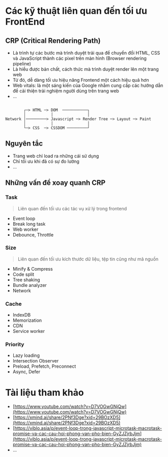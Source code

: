 # Các kỹ thuật liên quan đến tối ưu FrontEnd

## CRP (Critical Rendering Path)

+ Là trình tự các bước mà trình duyệt trải qua để chuyển đổi HTML, CSS và JavaScript thành các pixel trên màn hình (Browser rendering pipeline)
+ Là hiểu được bản chất, cách thức mà trình duyệt render lên một trang web
+ Từ đó, dễ dàng tối ưu hiệu năng Frontend một cách hiệu quả hơn
+ Web vitals: là một sáng kiến ​​của Google nhằm cung cấp các hướng dẫn để cải thiện trải nghiệm người dùng trên trang web
+ ...

```text
        
        ┌─> HTML ─> DOM  ───────────┐
        │           │               │
Network │─────────> Javascript ─> Render Tree ─> Layout ─> Paint
        │           │               │
        └─> CSS  ─> CSSDOM ─────────┘ 
```

## Nguyên tắc

+ Trang web chỉ load ra những cái sử dụng
+ Chỉ tối ưu khi đã có sự đo lường
+ ...

## Những vấn đề xoay quanh CRP

### Task

> Liên quan đến tối ưu các tác vụ xử lý trong frontend

+ Event loop
+ Break long task
+ Web worker
+ Debounce, Throttle

### Size

> Liên quan đến tối ưu kích thước dữ liệu, tệp tin cũng như mã nguồn

+ Minify & Compress
+ Code split
+ Tree shaking
+ Bundle analyzer
+ Network

### Cache

+ IndexDB
+ Memorization
+ CDN
+ Service worker

### Priority

+ Lazy loading
+ Intersection Observer
+ Preload, Prefetch, Preconnect
+ Async, Defer

# Tài liệu tham khảo

+ [https://www.youtube.com/watch?v=D7VOGwGNjQw](https://www.youtube.com/watch?v=D7VOGwGNjQw)
+ [https://xmind.ai/share/2PNf3Dge?xid=29BOzXD5](https://xmind.ai/share/2PNf3Dge?xid=29BOzXD5)
+ [https://viblo.asia/p/event-loop-trong-javascript-microtask-macrotask-promise-va-cac-cau-hoi-phong-van-pho-bien-GyZJZjrbJjm](https://viblo.asia/p/event-loop-trong-javascript-microtask-macrotask-promise-va-cac-cau-hoi-phong-van-pho-bien-GyZJZjrbJjm)
+ ...
